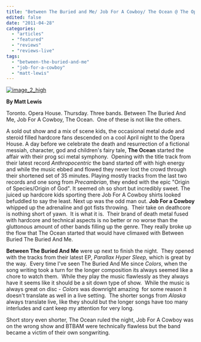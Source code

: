 ```yaml
---
title: "Between The Buried and Me/ Job For A Cowboy/ The Ocean @ The Opera House, Toronto ON, April 21, 2011"
edited: false
date: "2011-04-28"
categories:
  - "articles"
  - "featured"
  - "reviews"
  - "reviews-live"
tags:
  - "between-the-buried-and-me"
  - "job-for-a-cowboy"
  - "matt-lewis"
---
```


[![](http://www.hellbound.ca/wp-content/uploads/2011/04/image_2_high.jpg "image_2_high")](http://www.hellbound.ca/wp-content/uploads/2011/04/image_2_high.jpg)

**By Matt Lewis**

Toronto. Opera House. Thursday. Three bands. Between The Buried And Me, Job For A Cowboy, The Ocean.  One of these is not like the others.

A sold out show and a mix of scene kids, the occasional metal dude and steroid filled hardcore fans descended on a cool April night to the Opera House. A day before we celebrate the death and resurrection of a fictional messiah, character, god and children's fairy tale, **The Ocean** started the affair with their prog sci metal symphony.  Opening with the title track from their latest record _Anthropocentric_ the band started off with high energy and while the music ebbed and flowed they never lost the crowd through their shortened set of 35 minutes. Playing mostly tracks from the last two records and one song from _Precambrian_, they ended with the epic "Origin of Species/Origin of God". It seemed oh so short but incredibly sweet. The juiced up hardcore kids sporting there Job For A Cowboy shirts looked befuddled to say the least. Next up was the odd man out. **Job For a Cowboy** whipped up the adrenaline and got fists throwing.  Their take on deathcore is nothing short of yawn.  It is what it is.  Their brand of death metal fused with hardcore and technical aspects is no better or no worse than the gluttonous amount of other bands filling up the genre. They really broke up the flow that The Ocean started that would have climaxed with Between Buried The Buried And Me.

**Between The Buried And Me** were up next to finish the night.  They opened with the tracks from their latest EP, _Parallax Hyper Sleep,_ which is great by the way.  Every time I've seen The Buried And Me since _Colors_, when the song writing took a turn for the longer composition its always seemed like a chore to watch them.  While they play the music flawlessly as they always have it seems like it should be a sit down type of show.  While the music is always great on disc - _Colors_ was downright amazing  for some reason it doesn't translate as well in a live setting.  The shorter songs from _Alaska_ always translate live, like they should but the longer songs have too many interludes and cant keep my attention for very long.

Short story even shorter, The Ocean ruled the night, Job For A Cowboy was on the wrong show and BTBAM were technically flawless but the band became a victim of their own songwriting.
